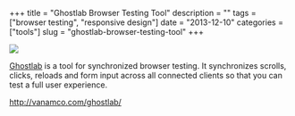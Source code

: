 +++
title = "Ghostlab Browser Testing Tool"
description = ""
tags = ["browser testing", "responsive design"]
date = "2013-12-10"
categories = ["tools"]
slug = "ghostlab-browser-testing-tool"
+++


<div class="tool-screenshot mb1"><a href="http://vanamco.com/ghostlab/"><img id="bluga-thumbnail-2864" class="bluga-thumbnail custom" src="http://media.konigi.com/bluga/
wt52a79283f11c2_custom.jpg"/></a></div><p><a href="http://vanamco.com/ghostlab/">Ghostlab</a> is a tool for synchronized browser testing. It synchronizes scrolls, clicks, reloads and form input across all connected clients so that you can test a full user experience.</p>

  
<p><a href="http://vanamco.com/ghostlab/">http://vanamco.com/ghostlab/</a></p>
      
